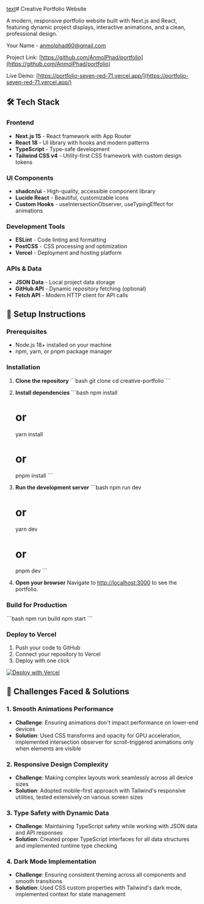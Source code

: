 [text](README.md)# Creative Portfolio Website

A modern, responsive portfolio website built with Next.js and React, featuring dynamic project displays, interactive animations, and a clean, professional design.

Your Name - [anmolphad60@gmail.com](mailto:anmolphad60@gmail.com)

Project Link: [https://github.com/AnmolPhad/portfolio](https://github.com/AnmolPhad/portfolio)

Live Demo: [https://portfolio-seven-red-71.vercel.app/](https://portfolio-seven-red-71.vercel.app/)

## 🛠️ Tech Stack

### Frontend

- **Next.js 15** - React framework with App Router
- **React 18** - UI library with hooks and modern patterns
- **TypeScript** - Type-safe development
- **Tailwind CSS v4** - Utility-first CSS framework with custom design tokens

### UI Components

- **shadcn/ui** - High-quality, accessible component library
- **Lucide React** - Beautiful, customizable icons
- **Custom Hooks** - useIntersectionObserver, useTypingEffect for animations

### Development Tools

- **ESLint** - Code linting and formatting
- **PostCSS** - CSS processing and optimization
- **Vercel** - Deployment and hosting platform

### APIs & Data

- **JSON Data** - Local project data storage
- **GitHub API** - Dynamic repository fetching (optional)
- **Fetch API** - Modern HTTP client for API calls

## 🚀 Setup Instructions

### Prerequisites

- Node.js 18+ installed on your machine
- npm, yarn, or pnpm package manager

### Installation

1. **Clone the repository**
   \`\`\`bash
   git clone <your-repo-url>
   cd creative-portfolio
   \`\`\`

2. **Install dependencies**
   \`\`\`bash
   npm install

   # or

   yarn install

   # or

   pnpm install
   \`\`\`

3. **Run the development server**
   \`\`\`bash
   npm run dev

   # or

   yarn dev

   # or

   pnpm dev
   \`\`\`

4. **Open your browser**
   Navigate to [http://localhost:3000](http://localhost:3000) to see the portfolio.

### Build for Production

\`\`\`bash
npm run build
npm start
\`\`\`

### Deploy to Vercel

1. Push your code to GitHub
2. Connect your repository to Vercel
3. Deploy with one click

[![Deploy with Vercel](https://vercel.com/button)](https://vercel.com/new)

## 🧪 Challenges Faced & Solutions

### 1. **Smooth Animations Performance**

- **Challenge**: Ensuring animations don't impact performance on lower-end devices
- **Solution**: Used CSS transforms and opacity for GPU acceleration, implemented intersection observer for scroll-triggered animations only when elements are visible

### 2. **Responsive Design Complexity**

- **Challenge**: Making complex layouts work seamlessly across all device sizes
- **Solution**: Adopted mobile-first approach with Tailwind's responsive utilities, tested extensively on various screen sizes

### 3. **Type Safety with Dynamic Data**

- **Challenge**: Maintaining TypeScript safety while working with JSON data and API responses
- **Solution**: Created proper TypeScript interfaces for all data structures and implemented runtime type checking

### 4. **Dark Mode Implementation**

- **Challenge**: Ensuring consistent theming across all components and smooth transitions
- **Solution**: Used CSS custom properties with Tailwind's dark mode, implemented context for state management
